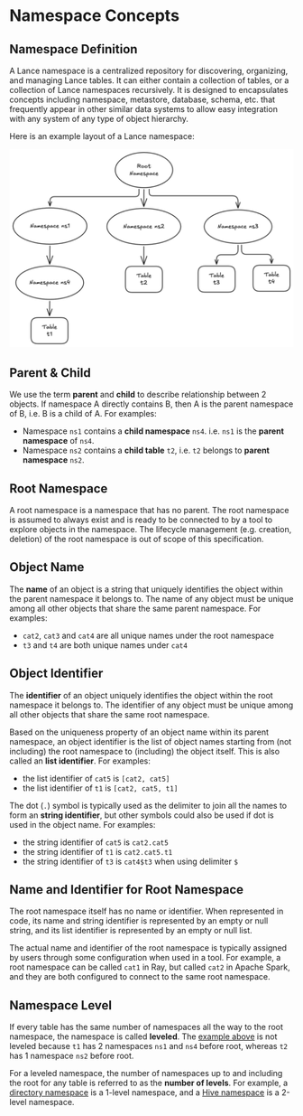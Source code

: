 # Namespace Concepts

## Namespace Definition

A Lance namespace is a centralized repository for discovering, organizing, and managing Lance tables.
It can either contain a collection of tables, or a collection of Lance namespaces recursively.
It is designed to encapsulates concepts including namespace, metastore, database, schema, etc.
that frequently appear in other similar data systems to allow easy integration with any system of any type of object hierarchy.

Here is an example layout of a Lance namespace:

![Lance namespace layout](layout.png)

## Parent & Child

We use the term **parent** and **child** to describe relationship between 2 objects.
If namespace A directly contains B, then A is the parent namespace of B, i.e. B is a child of A.
For examples:

- Namespace `ns1` contains a **child namespace** `ns4`. i.e. `ns1` is the **parent namespace** of `ns4`.
- Namespace `ns2` contains a **child table** `t2`, i.e. `t2` belongs to **parent namespace** `ns2`.

## Root Namespace

A root namespace is a namespace that has no parent.
The root namespace is assumed to always exist and is ready to be connected to by a tool to explore objects in the namespace.
The lifecycle management (e.g. creation, deletion) of the root namespace is out of scope of this specification.

## Object Name

The **name** of an object is a string that uniquely identifies the object within the parent namespace it belongs to.
The name of any object must be unique among all other objects that share the same parent namespace.
For examples:

- `cat2`, `cat3` and `cat4` are all unique names under the root namespace
- `t3` and `t4` are both unique names under `cat4`

## Object Identifier

The **identifier** of an object uniquely identifies the object within the root namespace it belongs to.
The identifier of any object must be unique among all other objects that share the same root namespace.

Based on the uniqueness property of an object name within its parent namespace,
an object identifier is the list of object names starting from (not including) the root namespace to (including) the object itself.
This is also called an **list identifier**.
For examples:

- the list identifier of `cat5` is `[cat2, cat5]`
- the list identifier of `t1` is `[cat2, cat5, t1]`

The dot (`.`) symbol is typically used as the delimiter to join all the names to form an **string identifier**,
but other symbols could also be used if dot is used in the object name.
For examples:

- the string identifier of `cat5` is `cat2.cat5`
- the string identifier of `t1` is `cat2.cat5.t1`
- the string identifier of `t3` is `cat4$t3` when using delimiter `$`

## Name and Identifier for Root Namespace

The root namespace itself has no name or identifier.
When represented in code, its name and string identifier is represented by an empty or null string,
and its list identifier is represented by an empty or null list.

The actual name and identifier of the root namespace is typically
assigned by users through some configuration when used in a tool.
For example, a root namespace can be called `cat1` in Ray, but called `cat2` in Apache Spark,
and they are both configured to connect to the same root namespace.

## Namespace Level

If every table has the same number of namespaces all the way to the root namespace,
the namespace is called **leveled**. The [example above](#namespace-definition) is not leveled
because `t1` has 2 namespaces `ns1` and `ns4` before root, whereas `t2` has 1 namespace `ns2` before root.

For a leveled namespace, the number of namespaces up to and including the root for any table 
is referred to as the **number of levels**.
For example, a [directory namespace](../impls/dir) is a 1-level namespace,
and a [Hive namespace](../impls/hive) is a 2-level namespace.